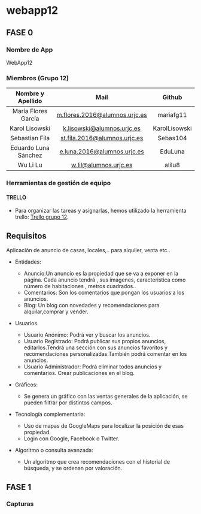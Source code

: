# webapp12

## FASE 0

### Nombre de App
WebApp12

### Miembros (Grupo 12)

| Nombre y Apellido    |Mail		   | Github        |
|:--------------------:|:-----------:|:--------------:|
| María Flores García | m.flores.2016@alumnos.urjc.es | mariafg11 |
| Karol Lisowski |  k.lisowski@alumnos.urjc.es |  KarolLisowski  |
| Sebastian Fila | st.fila.2016@alumnos.urjc.es  |  Sebas104  |
| Eduardo Luna Sánchez |  e.luna.2016@alumnos.urjc.es |  EduLuna  |
| Wu Li Lu |  w.lil@alumnos.urjc.es |  alilu8  |

### Herramientas de gestión de equipo
#### TRELLO
* Para organizar las tareas y asignarlas, hemos utilizado la herramienta trello:
 [Trello grupo 12](https://trello.com/b/QKFyV5xQ/practica-daw).

## Requisitos

Aplicación de anuncio de casas, locales,.. para alquiler, venta etc..

* Entidades:
     - Anuncio:Un anuncio es la propiedad que se va a exponer en la página. Cada anuncio tendrá , sus imagenes, caracteristica como       número de habitaciones , metros cuadrados..
     - Comentarios: Son los comentarios que pongan los usuarios a los anuncios.
     - Blog: Un blog con novedades y recomendaciones para alquilar,comprar y vender.
* Usuarios.
     - Usuario Anónimo: Podrá ver y buscar los anuncios.
     - Usuario Registrado: Podrá publicar sus propios anuncios, editarlos.Tendrá una sección con sus anuncios favoritos y recomendaciones personalizadas.También podrá comentar en los anuncios.
     - Usuario Administrador: Podrá eliminar todos anuncios y comentarios. Crear publicaciones en el blog. 
* Gráficos: 
     - Se genera un gráfico con las ventas generales de la aplicación, se pueden filtrar por distintos campos.
* Tecnología complementaria:
     - Uso de mapas de GoogleMaps para localizar la posición de esas propiedad.
     - Login con Google, Facebook o Twitter.

* Algoritmo o consulta avanzada: 
     - Un algoritmo que crea recomendaciones con el historial de búsqueda, y se ordenan por valoración.
     
## FASE 1
### Capturas

